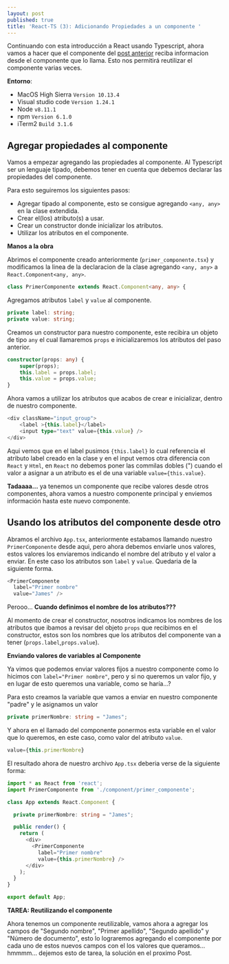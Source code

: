 ```yaml
---
layout: post
published: true
title: 'React-TS (3): Adicionando Propiedades a un componente '
---
```


Continuando con esta introducción a React usando Typescript, ahora vamos a hacer que el componente del [post anterior]({{site.baseurl}}/2018-07-02-primer-componente-en-react.md) reciba informacion desde el componente que lo llama. Esto nos permitirá reutilizar el componente varias veces.

**Entorno**:

  - MacOS High Sierra `Version 10.13.4`
  - Visual studio code `Version 1.24.1`
  - Node `v8.11.1`
  - npm `Version 6.1.0`
  - iTerm2 `Build 3.1.6`

## Agregar propiedades al componente

Vamos a empezar agregando las propiedades al componente. Al Typescript ser un lenguaje tipado, debemos tener en cuenta que debemos declarar las propiedades del componente.

Para esto seguiremos los siguientes pasos:

 - Agregar tipado al componente, esto se consigue agregando `<any, any>` en la clase extendida.
 - Crear el(los) atributo(s) a usar.
 - Crear un constructor donde inicializar los atributos.
 - Utilizar los atributos en el componente.

**Manos a la obra**

Abrimos el componente creado anteriormente (`primer_componente.tsx`) y modificamos la linea de la declaracion de la clase agregando `<any, any>` a `React.Component<any, any>`.

```Typescript
class PrimerComponente extends React.Component<any, any> {
```

Agregamos atributos `label` y `value` al componente.

```Typescript
private label: string;
private value: string;
```

Creamos un constructor para nuestro componente, este recibira un objeto de tipo `any` el cual llamaremos `props` e inicializaremos los atributos del paso anterior.

```Typescript
constructor(props: any) {
    super(props);
    this.label = props.label;
    this.value = props.value;
}
```

Ahora vamos a utilizar los atributos que acabos de crear e inicializar, dentro de nuestro componente.

```Typescript
<div className="input_group">
    <label >{this.label}</label>
    <input type="text" value={this.value} />
</div>
```

Aqui vemos que en el label pusimos `{this.label}` lo cual referencia el atributo label creado en la clase y en el input vemos otra diferencia con `React` y `Html`, en `React` no debemos poner las commilas dobles (") cuando el valor a asignar a un atributo es el de una variable `value={this.value}`.

**Tadaaaa...** ya tenemos un componente que recibe valores desde otros componentes, ahora vamos a nuestro componente principal y enviemos información hasta este nuevo componente.

## Usando los atributos del componente desde otro

Abramos el archivo `App.tsx`, anteriormente estabamos llamando nuestro `PrimerComponente` desde aqui, pero ahora debemos enviarle unos valores, estos valores los enviaremos indicando el nombre del atributo y el valor a enviar. En este caso los atributos son `label` y `value`. Quedaria de la siguiente forma.

``` Typescript
<PrimerComponente
  label="Primer nombre"
  value="James" />
```

Perooo... **Cuando definimos el nombre de los atributos???**

Al momento de crear el constructor, nosotros indicamos los nombres de los atributos que ibamos a revisar del objeto `props` que recibimos en el constructor, estos son los nombres que los atributos del componente van a tener (`props.label`,`props.value`).

**Enviando valores de variables al Componente**

Ya vimos que podemos enviar valores fijos a nuestro componente como lo hicimos con `label="Primer nombre"`, pero y si no queremos un valor fijo, y en lugar de esto queremos una variable, como se haría...?

Para esto creamos la variable que vamos a enviar en nuestro componente "padre" y le asignamos un valor

``` typescript
private primerNombre: string = "James";
```

Y ahora en el llamado del componente ponermos esta variable en el valor que lo queremos, en este caso, como valor del atributo `value`.

```typescript
value={this.primerNombre}
```

El resultado ahora de nuestro archivo `App.tsx` deberia verse de la siguiente forma:

```TypeScript
import * as React from 'react';
import PrimerComponente from './component/primer_componente';

class App extends React.Component {

  private primerNombre: string = "James";

  public render() {
    return (
      <div>
        <PrimerComponente
          label="Primer nombre"
          value={this.primerNombre} />
      </div>
    );
  }
}

export default App;
```

**TAREA: Reutilizando el componente**

Ahora tenemos un componente reutilizable, vamos ahora a agregar los campos de "Segundo nombre", "Primer apellido", "Segundo apellido" y "Número de documento", esto lo lograremos agregando el componente por cada uno de estos nuevos campos con el los valores que queramos... hmmmm... dejemos esto de tarea, la solución en el proximo Post.
